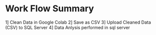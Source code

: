 # Work Flow Summary
1️] Clean Data in Google Colab
2️] Save as CSV 
3]  Upload Cleaned Data (CSV) to SQL Server 
4] Data Anlysis performed in sql server
